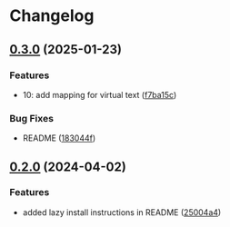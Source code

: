 # Changelog

## [0.3.0](https://github.com/tummetott/unimpaired.nvim/compare/v0.2.0...v0.3.0) (2025-01-23)


### Features

* 10: add mapping for virtual text ([f7ba15c](https://github.com/tummetott/unimpaired.nvim/commit/f7ba15c6913eb5a16128e882ddf509e613f310cc))


### Bug Fixes

* README ([183044f](https://github.com/tummetott/unimpaired.nvim/commit/183044fe7dc81cc8460beb2f6256c6adcbb69a66))

## [0.2.0](https://github.com/tummetott/unimpaired.nvim/compare/v0.1.0...v0.2.0) (2024-04-02)


### Features

* added lazy install instructions in README ([25004a4](https://github.com/tummetott/unimpaired.nvim/commit/25004a404327bef9ba094f546539552f3e5153aa))
